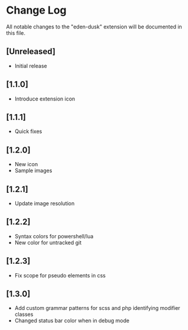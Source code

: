 # Change Log

All notable changes to the "eden-dusk" extension will be documented in this file.

## [Unreleased]

- Initial release

## [1.1.0]

- Introduce extension icon

## [1.1.1]

- Quick fixes

## [1.2.0]

- New icon
- Sample images

## [1.2.1]

- Update image resolution

## [1.2.2]

- Syntax colors for powershell/lua
- New color for untracked git

## [1.2.3]

- Fix scope for pseudo elements in css

## [1.3.0]

- Add custom grammar patterns for scss and php identifying modifier classes
- Changed status bar color when in debug mode